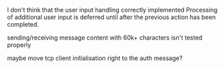 I don't think that the user input handling correctly implemented Processing of additional user input is deferred until after the previous action has been completed.

sending/receiving message content with 60k+ characters isn't tested properly  

maybe move tcp client initialisation right to the auth message?